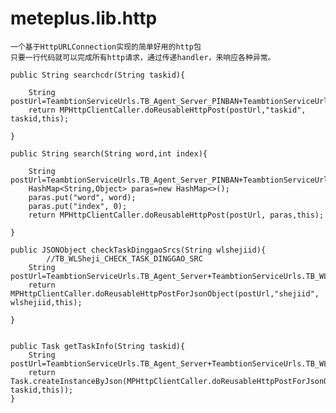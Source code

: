 # meteplus.lib.http
    一个基于HttpURLConnection实现的简单好用的http包
    只要一行代码就可以完成所有http请求，通过传递handler，来响应各种异常。
    
    public String searchcdr(String taskid){

        String postUrl=TeambtionServiceUrls.TB_Agent_Server_PINBAN+TeambtionServiceUrls.TB_PINBAN_SEARCH_TASK_BY_ID;
        return MPHttpClientCaller.doReusableHttpPost(postUrl,"taskid", taskid,this);
       
    }      
    
    public String search(String word,int index){

        String postUrl=TeambtionServiceUrls.TB_Agent_Server_PINBAN+TeambtionServiceUrls.TB_PINBAN_SEARCH_TASKS;
        HashMap<String,Object> paras=new HashMap<>();
        paras.put("word", word);
        paras.put("index", 0);
        return MPHttpClientCaller.doReusableHttpPost(postUrl, paras,this);
     
    }     

    public JSONObject checkTaskDinggaoSrcs(String wlshejiid){
            //TB_WLSheji_CHECK_TASK_DINGGAO_SRC    
        String postUrl=TeambtionServiceUrls.TB_Agent_Server+TeambtionServiceUrls.TB_WLSheji_CHECK_TASK_DINGGAO_SRC;
        return MPHttpClientCaller.doReusableHttpPostForJsonObject(postUrl,"shejiid", wlshejiid,this);
       
    }
    
    
    public Task getTaskInfo(String taskid){
        String postUrl=TeambtionServiceUrls.TB_Agent_Server+TeambtionServiceUrls.TB_WLSheji_GET_TASK;
        return Task.createInstanceByJson(MPHttpClientCaller.doReusableHttpPostForJsonObject(postUrl,"taskid", taskid,this));
    }
